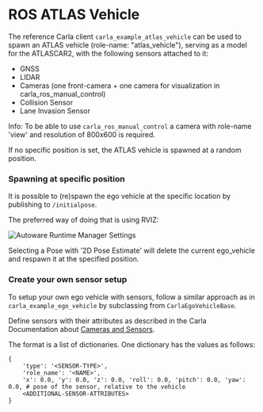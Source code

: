 # ROS ATLAS Vehicle

The reference Carla client `carla_example_atlas_vehicle` can be used to spawn an ATLAS vehicle (role-name: "atlas_vehicle"), serving as a model for the ATLASCAR2, with the following sensors attached to it:

- GNSS
- LIDAR
- Cameras (one front-camera + one camera for visualization in carla_ros_manual_control)
- Collision Sensor
- Lane Invasion Sensor

Info: To be able to use `carla_ros_manual_control` a camera with role-name 'view' and resolution of 800x600 is required.

If no specific position is set, the ATLAS vehicle is spawned at a random position.


### Spawning at specific position

It is possible to (re)spawn the ego vehicle at the specific location by publishing to `/initialpose`.

The preferred way of doing that is using RVIZ:

![Autoware Runtime Manager Settings](../docs/images/rviz_set_start_goal.png)

Selecting a Pose with '2D Pose Estimate' will delete the current ego_vehicle and respawn it at the specified position.


### Create your own sensor setup

To setup your own ego vehicle with sensors, follow a similar approach as in `carla_example_ego_vehicle` by subclassing from `CarlaEgoVehicleBase`.

Define sensors with their attributes as described in the Carla Documentation about [Cameras and Sensors](https://github.com/carla-simulator/carla/blob/master/Docs/cameras_and_sensors.md).

The format is a list of dictionaries. One dictionary has the values as follows:

    {
        'type': '<SENSOR-TYPE>',
        'role_name': '<NAME>',
        'x': 0.0, 'y': 0.0, 'z': 0.0, 'roll': 0.0, 'pitch': 0.0, 'yaw': 0.0, # pose of the sensor, relative to the vehicle
        <ADDITIONAL-SENSOR-ATTRIBUTES>
    }

